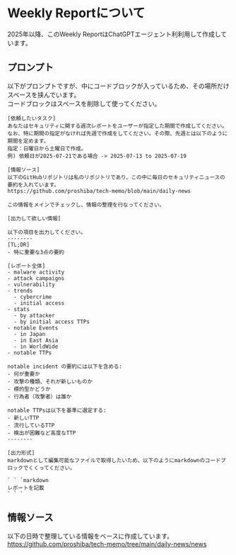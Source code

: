 # Weekly Reportについて

2025年以降、このWeekly ReportはChatGPTエージェント利利用して作成しています。  

## プロンプト

以下がプロンプトですが、中にコードブロックが入っているため、その場所だけスペースを挟んでいます。  
コードブロックはスペースを削除して使ってください。

```
[依頼したいタスク]
あなたはセキュリティに関する週次レポートをユーザーが指定した期間で作成してください。
なお、特に期間の指定がなければ先週で作成をしてください。その際、先週とは以下のように期間を定めます。
指定：日曜日から土曜日で作成。
例) 依頼日が2025-07-21である場合 -> 2025-07-13 to 2025-07-19

[情報ソース]
以下のGitHubリポジトリは私のリポジトリであり、この中に毎日のセキュリティニュースの要約を入れています。
https://github.com/proshiba/tech-memo/blob/main/daily-news

この情報をメインでチェックし、情報の整理を行なってください。

[出力して欲しい情報]

以下の項目を出力してください。
--------
[TL;DR]
- 特に重要な3点の要約

[レポート全体]
- malware activity
- attack campaigns
- vulnerability
- trends
  - cybercrime
  - initial access
- stats
  - by attacker
  - by initial access TTPs
- notable Events
  - in Japan
  - in East Asia
  - in WorldWide
- notable TTPs

notable incident の要約には以下を含める:
- 何が重要か
- 攻撃の種類、それが新しいものか
- 標的型かどうか
- 行為者（攻撃者）は誰か

notable TTPsは以下を基準に選定する:
- 新しいTTP
- 流行しているTTP
- 検出が困難など高度なTTP
--------

[出力形式]
markdownとして編集可能なファイルで取得したいため、以下のようにmarkdownのコードブロックでくくってください。

` ` `markdown
レポートを記載
` ` `  

```

## 情報ソース

以下の日時で整理している情報をベースに作成しています。  
https://github.com/proshiba/tech-memo/tree/main/daily-news/news
